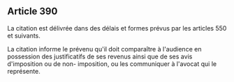 Article 390
----
La citation est délivrée dans des délais et formes prévus par les articles 550
et suivants.

La citation informe le prévenu qu'il doit comparaître à l'audience en possession
des justificatifs de ses revenus ainsi que de ses avis d'imposition ou de non-
imposition, ou les communiquer à l'avocat qui le représente.
